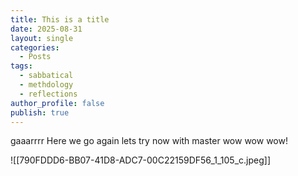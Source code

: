 ```yaml
---
title: This is a title
date: 2025-08-31
layout: single
categories:
  - Posts
tags:
  - sabbatical
  - methdology
  - reflections
author_profile: false
publish: true
---
```

gaaarrrr
Here we go again lets try now with master wow wow wow! 

![[790FDDD6-BB07-41D8-ADC7-00C22159DF56_1_105_c.jpeg]]